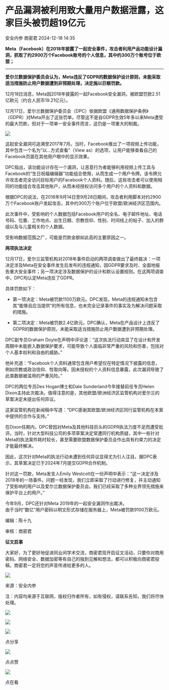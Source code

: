 #  产品漏洞被利用致大量用户数据泄露，这家巨头被罚超19亿元   
​安全内参  商密君   2024-12-18 14:35  
  
**Meta（Facebook）在2018年披露了一起安全事件，攻击者利用产品功能设计漏洞，抓取了约2900万个Facebook账号的个人信息，其中约300万个账号位于欧盟；**  
  
****  
**爱尔兰数据保护委员会认为，Meta违反了GDPR的数据保护设计原则，未能采取适当措施防止用户数据遭到非预期处理，决定施以巨额罚款。**  
  
  
12月18日消息，Meta因2018年披露的一起Facebook安全漏洞，被欧盟罚款2.51亿欧元（约合人民币19.21亿元）。  
  
12月17日，爱尔兰数据保护委员会（DPC）依据欧盟《通用数据保护条例》（GDPR）对Meta开出了这张罚单。尽管这不是自GDPR生效5年多以来Meta遭受的最大罚款，但对于一项单一安全事件而言，这仍是一项重大的制裁。  
  
![](https://mmbiz.qpic.cn/sz_mmbiz_png/FzZb53e8g7v8PTqEx93qQEPSKVqzxnsRBnV1vXaAXALAuGDtDhmN74Z4a1VBib5JVgQcrSqvqL6hkJtrPFiaiagrw/640?wx_fmt=other&from=appmsg&tp=webp&wxfrom=5&wx_lazy=1&wx_co=1 "")  
  
  
这起安全漏洞可追溯至2017年7月。当时，Facebook推出了一项视频上传功能，其中包含一个名为“以…方式查看”（View as）的选项，让用户能够查看自己的Facebook页面在其他用户眼中的显示效果。  
  
DPC指出，该功能设计存在一个漏洞，让恶意行为者能够利用视频上传工具与Facebook的“生日祝福编辑器”功能组合使用，从而生成一个用户令牌。该令牌允许攻击者完全访问目标用户的Facebook个人资料。随后，这些攻击者可以使用相同的功能组合攻击其他账户，从而未经授权访问多个用户的个人资料和数据。  
  
根据DPC的说法，在2018年9月14日至9月28日期间，攻击者利用脚本对约2900万个Facebook账户发起攻击，其中约300万个账户位于欧盟/欧洲经济区范围内。  
  
此次事件中，受影响的个人数据包括Facebook用户的全名、电子邮件地址、电话号码、位置、工作地点、出生日期、宗教信仰、性别、时间线上的帖子、加入的群组以及与儿童相关的个人数据。  
  
受影响数据范围之广，可能是罚款金额如此高的主要原因之一。  
  
  
**两项执法决定**  
  
  
12月17日，爱尔兰监管机构对2018年事件启动的两项调查做出了最终裁决：一项决定涉及Meta在安全事件发生后发布的违规通知，因GDPR要求及时、全面地报告重大安全事件；另一项决定涉及数据保护的设计和默认设置规则。在这两项调查中，DPC均认定Meta违反了GDPR。  
  
具体罚款如下：  
- 第一项决定：Meta被罚款1100万欧元。DPC发现，Meta的违规通知未包含其“能够且应当提供”的所有信息，也未完全记录事件的事实及为解决问题采取的措施。  
  
- 第二项决定：Meta被罚款2.4亿欧元。DPC确认，Meta在产品设计上违反了GDPR的数据保护原则，未能采取适当措施防止用户数据遭到非预期处理。  
  
DPC副专员Graham Doyle在声明中评论道：“这次执法行动突显了在设计和开发周期中未能嵌入数据保护要求，可能导致个人面临非常严重的风险和伤害，包括对个人基本权利和自由的威胁。”  
  
他补充道：“Facebook个人资料通常包含用户希望仅在特定情况下披露的信息，例如宗教或政治信仰、性取向等。因未授权的个人资料信息暴露，此次漏洞导致了此类数据被滥用的严重风险。”  
  
DPC的两位专员Des Hogan博士和Dale Sunderland今年接替前任专员Helen Dixon主持此次裁决。值得注意的是，其他欧盟/欧洲经济区监管机构对爱尔兰的草案决定未提出任何异议。  
  
这家监管机构在新闻稿中写道：“DPC感谢其欧盟/欧洲经济区同行监管机构在本案中提供的合作与支持。”  
  
在Dixon任期内，DPC曾因对Meta及其他科技巨头的GDPR执法力度不足而遭受批评。当时，针对大型科技公司的多项草案决定常遭同行机构质疑，其中一些针对Meta的执法案件耗时较长，甚至需要欧盟数据保护委员会作出具有约束力的决定才能最终解决。  
  
因此，这次针对Meta的执法行动未遭到任何异议显得尤为引人注目。据DPC表示，其草案决定已于2024年7月提交GDPR合作机制。  
  
针对这一罚款，Meta发言人Emily Westcott在一份声明中表示：“这一决定涉及2018年的一场事件。问题一经发现，我们立即采取了行动进行修复，并主动通知了受影响的用户以及爱尔兰数据保护委员会。我们已经采取了多种业界领先措施来保护平台上的用户。”  
  
今年9月，DPC还针对Meta 2019年的一起安全漏洞作出裁决。  
由于当时“数亿”用户密码以明文形式存储在服务器上，Meta被罚款9100万欧元。  
  
  
编辑：陈十九  
  
审核：商密君  
  
**征文启事**  
  
大家好，为了更好地促进同业间学术交流，商密君现开启征文活动，只要你对商用密码、网络安全、数据加密等有自己的独到见解和想法，都可以积极向商密君投稿，商密君一定将您的声音传递给更多的人。  
  
  
![](https://mmbiz.qpic.cn/mmbiz_jpg/1HyKzSU2XXNcXmbiaiaCljdXpwzOEQ9QTBXMibM6rZTOnbTSwTmCXncQLria2vuLGxn8QPtznzBc0as8vBxWIjrWxQ/640?wx_fmt=jpeg "")  
  
来源：安全内参  
  
注：内容均来源于互联网，版权归作者所有，如有侵权，请联系告知，我们将尽快处理。  
  
![](https://mmbiz.qpic.cn/mmbiz_jpg/1HyKzSU2XXOdeQx0thlyozF2swQTEN9iaaBNDG0jTKfAgqgdesve8x5IEWNvYxjF6sAWjO1TPCZVsWd0oiaDn3uw/640?wx_fmt=jpeg&wxfrom=5&wx_lazy=1&wx_co=1 "")  
  
  
![](https://mmbiz.qpic.cn/mmbiz_png/1HyKzSU2XXMyyClGk1cttkSBbJicAn5drpXEbFIeChG9IkrslYEylRF4Z6KNaxNafDwr5ibcYaZXdnveQCNIr5kw/640?wx_fmt=jpeg&wxfrom=5&wx_lazy=1&wx_co=1 "")  
  
![](https://mmbiz.qpic.cn/mmbiz_png/1HyKzSU2XXMZPiaDBD8yxbIHiciauWK4tuiaMcJkA69QYZ9T4jmc3fdN6EA7Qq9A8E3RWcTKhxVEU1QjqOgrJMu2Qg/640?wx_fmt=png&wxfrom=5&wx_lazy=1&wx_co=1 "")  
  
点分享  
  
![](https://mmbiz.qpic.cn/mmbiz_png/1HyKzSU2XXMZPiaDBD8yxbIHiciauWK4tuiaiaRXdw4BFsc7MxzkVZaKGgtjWA5GKtUfm3hlgzsBtjJ0mnh9QibeFOGQ/640?wx_fmt=png&wxfrom=5&wx_lazy=1&wx_co=1 "")  
  
点点赞  
  
![](https://mmbiz.qpic.cn/mmbiz_png/1HyKzSU2XXMZPiaDBD8yxbIHiciauWK4tuiaeiaNlRO9954g4VS87icD7KQdxzokTGDIjmCJA563IwfStoFzPUaliauXg/640?wx_fmt=png&wxfrom=5&wx_lazy=1&wx_co=1 "")  
  
点在看  
  

